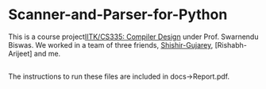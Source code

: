 # Scanner-and-Parser-for-Python
This is a course project[IITK/CS335: Compiler Design](https://www.cse.iitk.ac.in/users/swarnendu/courses/spring2024-cs335/) under Prof. Swarnendu Biswas. We worked in a team of three friends, [Shishir-Gujarey](https://github.com/ShishirGujarey), [Rishabh-Arijeet] and me. 
##
The instructions to run these files are included in docs->Report.pdf.
